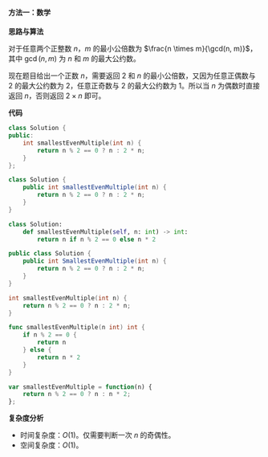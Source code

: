 #### 方法一：数学

**思路与算法**

对于任意两个正整数 $n$，$m$ 的最小公倍数为 $\frac{n \times m}{\gcd(n, m)}$，其中 $\gcd(n, m)$ 为 $n$ 和 $m$ 的最大公约数。

现在题目给出一个正数 $n$，需要返回 $2$ 和 $n$ 的最小公倍数，又因为任意正偶数与 $2$ 的最大公约数为 $2$，任意正奇数与 $2$ 的最大公约数为 $1$。所以当 $n$ 为偶数时直接返回 $n$，否则返回 $2 \times n$ 即可。

**代码**

```C++ [sol1-C++]
class Solution {
public:
    int smallestEvenMultiple(int n) {
        return n % 2 == 0 ? n : 2 * n;
    }
};
```

```Java [sol1-Java]
class Solution {
    public int smallestEvenMultiple(int n) {
        return n % 2 == 0 ? n : 2 * n;
    }
}
```

```Python [sol1-Python3]
class Solution:
    def smallestEvenMultiple(self, n: int) -> int:
        return n if n % 2 == 0 else n * 2
```

```C# [sol1-C#]
public class Solution {
    public int SmallestEvenMultiple(int n) {
        return n % 2 == 0 ? n : 2 * n;
    }
}
```

```C [sol1-C]
int smallestEvenMultiple(int n) {
    return n % 2 == 0 ? n : 2 * n;
}
```

```Go [sol1-Go]
func smallestEvenMultiple(n int) int {
    if n % 2 == 0 {
        return n
    } else {
        return n * 2
    }
}
```

```JavaScript [sol1-JavaScript]
var smallestEvenMultiple = function(n) {
    return n % 2 == 0 ? n : n * 2;
};
```
**复杂度分析**

- 时间复杂度：$O(1)$。仅需要判断一次 $n$ 的奇偶性。
- 空间复杂度：$O(1)$。
